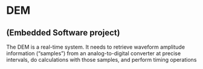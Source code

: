 # DEM
(Embedded Software project)
------
The DEM is a real-time system. It needs to retrieve waveform amplitude
information (“samples”) from an analog-to-digital converter at precise
intervals, do calculations with those samples, and perform timing operations
